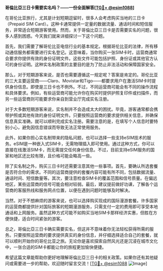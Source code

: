 **哥倫比亞三日卡需要实名吗？——一份全面解答[[TG💪+ @esim1088](https://t.me/s/esim1088)]**

在哥伦比亚旅行，尤其是计划短期逗留时，很多人会考虑购买当地的三日卡（Prepaid SIM Card）。这种卡通常提供一定量的数据流量、通话时间和短信服务，非常适合短期游客使用。然而，关于哥倫比亞三日卡是否需要实名的问题，很多人感到困惑。今天我们就来详细探讨一下这个问题。

首先，我们需要了解哥伦比亚电信行业的基本规定。根据哥伦比亚的法律，所有移动通信服务都需要进行实名登记。这意味着，当你购买一张SIM卡时，运营商通常会要求你提供有效的身份证明文件。这些文件可能包括护照、身份证或其他官方认可的身份证明。这种实名制政策的主要目的是为了防止非法活动和保障国家安全。

那么，对于短期游客来说，是否也需要遵循这一规定呢？答案是肯定的。哥伦比亚的三大主要运营商——Claro、Movistar和Tigo——都要求用户在激活SIM卡时提供身份信息。即使是三日卡也不例外。不过，不同运营商可能会有不同的操作流程和具体要求。例如，有些运营商可能允许你在购买时提供护照复印件或扫描件，而另一些运营商则可能要求你亲自到营业厅完成实名注册。

对于大多数短期游客来说，实名制并不会造成太大的困扰。毕竟，游客通常都会携带护照或其他有效的身份证明文件。只要按照运营商的要求提供相关信息，并确保信息真实准确，就可以顺利完成实名注册。需要注意的是，在填写个人信息时要特别小心，避免因信息错误而导致无法正常使用服务。

此外，如果你担心实名制带来的隐私问题，也可以选择一些支持eSIM技术的服务。eSIM是一种嵌入式SIM卡，无需物理插入即可使用。通过这种方式，你可以直接在线激活SIM卡，而无需提交任何身份信息。不过，目前支持eSIM服务的国家和地区还比较有限，且价格可能会略高一些。

除了实名制之外，购买三日卡时还需要注意其他一些事项。首先，要确认所选套餐是否符合你的需求。不同的运营商提供的套餐内容可能有所不同，包括数据流量、通话时间、短信数量等。其次，要注意检查SIM卡的覆盖范围和信号质量。在偏远地区，某些运营商的信号可能会相对较弱。最后，建议提前做好功课，了解各个运营商的客服热线和服务网点位置，以便在遇到问题时能够及时解决。

当然，对于不想麻烦的游客来说，也可以选择购买现成的国际漫游套餐。许多国家的运营商都提供针对国际旅客的短期漫游服务，只需支付一定的费用即可享受本地通话和上网服务。虽然这种方式可能不如购买当地SIM卡那样经济实惠，但胜在方便快捷，适合时间紧张的游客。

总之，哥倫比亞三日卡确实需要实名，但这并不意味着你无法轻松获得所需的服务。只要按照运营商的要求提供真实的身份信息，并仔细选择适合自己的套餐，就可以顺利开始你的哥伦比亚之旅。无论你是喜欢探索自然风光还是沉浸在城市文化中，一张合适的SIM卡都能让你的旅程更加愉快便捷。

希望这篇文章能帮助你更好地理解哥倫比亞三日卡的相关政策。如果你还有其他疑问或需要进一步的帮助，欢迎随时留言交流！[[TG💪+ @esim1088](https://t.me/s/esim1088) ![Image](https://i.postimg.cc/4NQfJmqS/Snipaste-2025-05-13-00-14-12.png)]